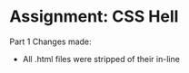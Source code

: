 Assignment: CSS Hell
====================

Part 1 Changes made:
- All .html files were stripped of their in-line <style> tags and content, and was all moved to a style.css file.
- All .html files has a <link rel="stylesheet" type="text/css" href="./css/style.css"> to load in the style sheet asset.
- Gibroma font was used for <p>, <h1>, <h2>, <h3>, and <h4> tags and provided as an asset, and a generic sans-serif is used as default.
- header tags <h1> to <h4> were also colour-changed to a dark olive color.
- <img> tags were styled to be max-width:50% and image captions were added as a <p class="caption"> tag and styled with a color
- <body> was modified to have a yellow-ish beiges background color

License/Copyright
=================

Textual content is copyright Abram Hindle, Steven Jiao (C) 2012 under the CC-BY-SA
4.0 unported license. Attribution should be a hyperlink to the
repository and (C) 2013 Abram Hindle visibile in the text.

Code is licensed under the Apache 2.0 license.


